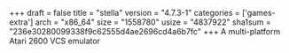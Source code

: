 +++
draft = false
title = "stella"
version = "4.7.3-1"
categories = ['games-extra']
arch = "x86_64"
size = "1558780"
usize = "4837922"
sha1sum = "236e30280099338f9c62555d4ae2696cd4a6b7fc"
+++
A multi-platform Atari 2600 VCS emulator